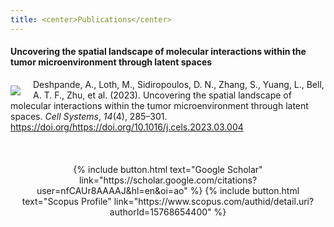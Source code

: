 ```yaml
---
title: <center>Publications</center>
---
```


#### Uncovering the spatial landscape of molecular interactions within the tumor microenvironment through latent spaces


<img src="/fertiglab/images/cell-systems-cover.jpg" align="left" style="margin: 10px 20px 0px 0px;"/>
<div>Deshpande, A., Loth, M., Sidiropoulos, D. N., Zhang, S., Yuang, L., Bell, A. T. F., Zhu, et al. (2023). Uncovering the spatial landscape of molecular interactions within the tumor microenvironment through latent spaces. <i>Cell Systems</i>, <i>14</i>(4), 285–301. <a href="https://doi.org/https://doi.org/10.1016/j.cels.2023.03.004" target="_blank">https://doi.org/https://doi.org/10.1016/j.cels.2023.03.004</a></div>

<br>
<br>
<br>

<!--#### Method of the Year 2020: spatially resolved transcriptomics


<img src="/fertiglab/images/nature-methods-cover.png" align="left" style="margin: 10px 20px 0px 0px;"/>
<div>Method of the Year 2020: spatially resolved transcriptomics. Nat Methods 18, 1 (2021). <a href="https://doi.org/10.1038/s41592-020-01042-x" target="_blank">https://doi.org/10.1038/s41592-020-01042-x</a></div>

<br>
<br>
<br>
<br>
<br>-->

  <div><center>{% include button.html text="Google Scholar" link="https://scholar.google.com/citations?user=nfCAUr8AAAAJ&hl=en&oi=ao" %} {% include button.html text="Scopus Profile" link="https://www.scopus.com/authid/detail.uri?authorId=15768654400" %}</center></div>
